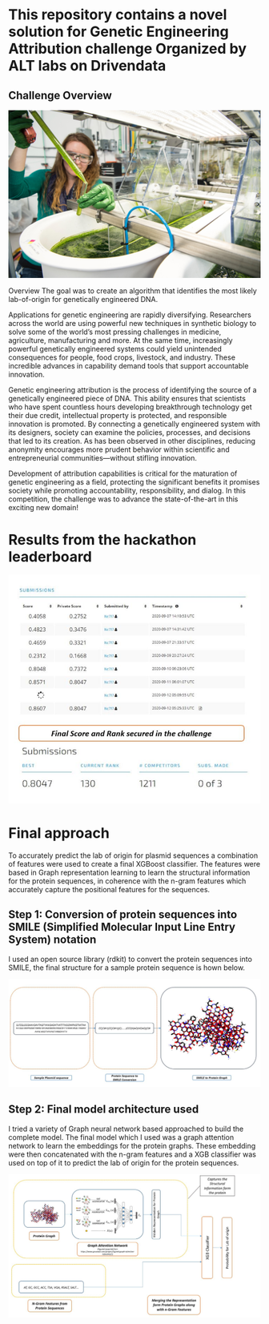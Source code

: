 # This repository contains a novel solution for Genetic Engineering Attribution challenge Organized by ALT labs on Drivendata

## Challenge Overview

![Alt text](images\al-green-homepage.jpg?raw=true "")

Overview
The goal was to create an algorithm that identifies the most likely lab-of-origin for genetically engineered DNA.

Applications for genetic engineering are rapidly diversifying. Researchers across the world are using powerful new techniques in synthetic biology to solve some of the world’s most pressing challenges in medicine, agriculture, manufacturing and more. At the same time, increasingly powerful genetically engineered systems could yield unintended consequences for people, food crops, livestock, and industry. These incredible advances in capability demand tools that support accountable innovation.

Genetic engineering attribution is the process of identifying the source of a genetically engineered piece of DNA. This ability ensures that scientists who have spent countless hours developing breakthrough technology get their due credit, intellectual property is protected, and responsible innovation is promoted. By connecting a genetically engineered system with its designers, society can examine the policies, processes, and decisions that led to its creation. As has been observed in other disciplines, reducing anonymity encourages more prudent behavior within scientific and entrepreneurial communities—without stifling innovation.

Development of attribution capabilities is critical for the maturation of genetic engineering as a field, protecting the significant benefits it promises society while promoting accountability, responsibility, and dialog. In this competition, the challenge was to advance the state-of-the-art in this exciting new domain!

# Results from the hackathon leaderboard 


![Alt text](images\score_board.JPG?raw=true "")

# Final approach

To accurately predict the lab of origin for plasmid sequences a combination of features were used to create a final XGBoost classifier. The features were based in 
Graph representation learning to learn the structural information for the protein sequences, in coherence with the n-gram features which accurately capture the positional features for the sequences.

## Step 1: Conversion of protein sequences into SMILE (Simplified Molecular Input Line Entry System) notation 

I used an open source library (rdkit) to convert the protein sequences into SMILE, the final structure for a sample protein sequence is hown below.

![Alt text](images\protein_to_smile.JPG?raw=true "")

## Step 2: Final model architecture used

I tried a variety of Graph neural network based approached to build the complete model. The final model which I used was a graph attention network to learn the embeddings for the protein graphs. These embedding were then concatenated with the n-gram features and a XGB classifier was used on top of it to predict the lab of origin for the protein sequences.

![Alt text](images\final_architecture.JPG?raw=true "")
